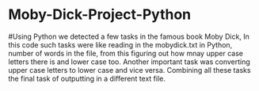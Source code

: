 # Moby-Dick-Project-Python

#Using Python we detected a few tasks in the famous book Moby Dick, In this code such tasks were like reading in the mobydick.txt in Python, number of words in the file, from this figuring out how mnay upper case letters there is and lower case too. Another important task was converting upper case letters to lower case and vice versa. Combining all these tasks the final task of outputting in a different text file.
